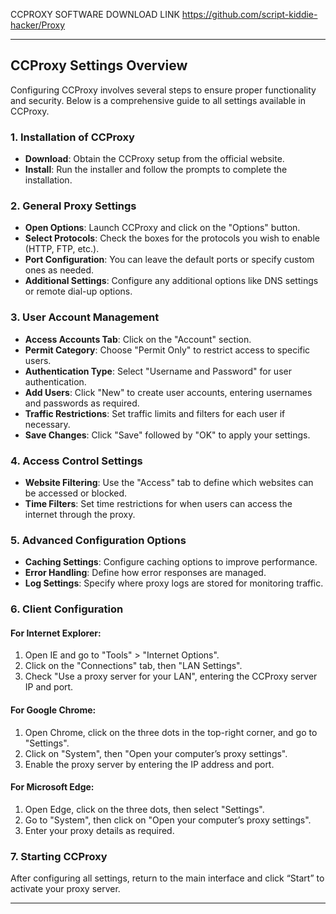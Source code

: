 CCPROXY SOFTWARE DOWNLOAD LINK
https://github.com/script-kiddie-hacker/Proxy

---

## CCProxy Settings Overview

Configuring CCProxy involves several steps to ensure proper functionality and security. Below is a comprehensive guide to all settings available in CCProxy.

### **1. Installation of CCProxy**

- **Download**: Obtain the CCProxy setup from the official website.
- **Install**: Run the installer and follow the prompts to complete the installation.

### **2. General Proxy Settings**

- **Open Options**: Launch CCProxy and click on the "Options" button.
- **Select Protocols**: Check the boxes for the protocols you wish to enable (HTTP, FTP, etc.).
- **Port Configuration**: You can leave the default ports or specify custom ones as needed.
- **Additional Settings**: Configure any additional options like DNS settings or remote dial-up options.

### **3. User Account Management**

- **Access Accounts Tab**: Click on the "Account" section.
- **Permit Category**: Choose "Permit Only" to restrict access to specific users.
- **Authentication Type**: Select "Username and Password" for user authentication.
- **Add Users**: Click "New" to create user accounts, entering usernames and passwords as required.
- **Traffic Restrictions**: Set traffic limits and filters for each user if necessary.
- **Save Changes**: Click "Save" followed by "OK" to apply your settings.

### **4. Access Control Settings**

- **Website Filtering**: Use the "Access" tab to define which websites can be accessed or blocked.
- **Time Filters**: Set time restrictions for when users can access the internet through the proxy.

### **5. Advanced Configuration Options**

- **Caching Settings**: Configure caching options to improve performance.
- **Error Handling**: Define how error responses are managed.
- **Log Settings**: Specify where proxy logs are stored for monitoring traffic.

### **6. Client Configuration**

#### For Internet Explorer:
1. Open IE and go to "Tools" > "Internet Options".
2. Click on the "Connections" tab, then "LAN Settings".
3. Check "Use a proxy server for your LAN", entering the CCProxy server IP and port.

#### For Google Chrome:
1. Open Chrome, click on the three dots in the top-right corner, and go to "Settings".
2. Click on "System", then "Open your computer’s proxy settings".
3. Enable the proxy server by entering the IP address and port.

#### For Microsoft Edge:
1. Open Edge, click on the three dots, then select "Settings".
2. Go to "System", then click on "Open your computer’s proxy settings".
3. Enter your proxy details as required.

### **7. Starting CCProxy**

After configuring all settings, return to the main interface and click “Start” to activate your proxy server.

---
